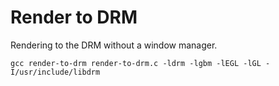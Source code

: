 
# Render to DRM

Rendering to the DRM without a window manager.

`
	gcc render-to-drm render-to-drm.c -ldrm -lgbm -lEGL -lGL -I/usr/include/libdrm
`